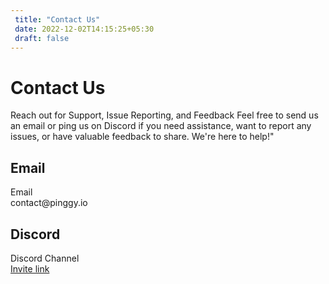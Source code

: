 ```yaml
---
 title: "Contact Us" 
 date: 2022-12-02T14:15:25+05:30 
 draft: false 
---
```


<div class="row" style="max-width: 800px; margin: 0 auto">
  <div class="col-lg-12 col-md-12 mb-4">
    <h1>Contact Us</h1>
    <p>
      Reach out for Support, Issue Reporting, and Feedback Feel free to send us an
      email or ping us on Discord if you need assistance, want to report any
      issues, or have valuable feedback to share. We're here to help!"
    </p>
  </div>

  <div class="col-lg-6 col-md-6">
    <div class="card p-4">
      <h2>Email</h2>
      <div class="d-flex flex-row bd-highlight justify-content-start">
        <div class="feature bg-primary bg-gradient text-white rounded-3 mb-3">
          <i class="bi bi-envelope"></i>
        </div>
        <div class="px-2 bd-highlight">
          <div class="feature-name">Email</div>
          <div class="feature-description">contact@pinggy.io</div>
        </div>
      </div>
    </div>
  </div>

  <div class="col-lg-6 col-md-6">
    <div class="card p-4">
      <h2>Discord</h2>
      <div class="d-flex flex-row bd-highlight justify-content-start">
        <div class="feature bg-primary bg-gradient text-white rounded-3 mb-3">
          <i class="bi bi-discord"></i>
        </div>
        <div class="px-2 bd-highlight">
          <div class="feature-name">
            Discord Channel
            <a href="https://discord.com/channels/1102248461149147159" target="_blank">
              <i class="bi bi-arrow-up-right-square"></i>
            </a>
          </div>
          <div class="feature-description">
            <a href="https://discord.gg/KX5DpTs3xx" target="_blank">Invite link</a>
          </div>
        </div>
      </div>
    </div>
  </div>

  <div class="row mt-4">
    <div class="col-lg-12 col-md-12">
      <div class="">
        <div id="my-reform"></div>
      </div>
    </div>
  </div>
</div>
<script>
  window.Reform =
    window.Reform ||
    function () {
      (Reform.q = Reform.q || []).push(arguments);
    };
</script>
<script
  id="reform-script"
  async
  src="https://embed.reform.app/v1/embed.js"
></script>
<script>
  Reform("init", {
    url: "https://forms.reform.app/DtpE3m/feedback/noRstj",
    target: "#my-reform",
    background: "default",
  });
</script>

